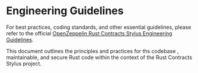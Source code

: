 # Engineering Guidelines

For best practices, coding standards, and other essential guidelines, please refer to the official [OpenZeppelin Rust Contracts Stylus Engineering Guidelines](https://github.com/OpenZeppelin/rust-contracts-stylus/blob/main/GUIDELINES.md).

This document outlines the principles and practices for ths codebase , maintainable, and secure Rust code within the context of the Rust Contracts Stylus project.
